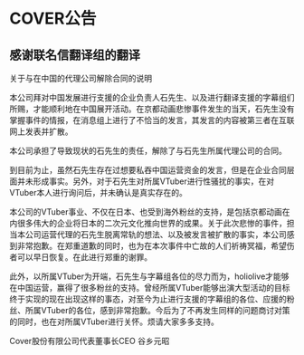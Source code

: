 # COVER公告
##  感谢联名信翻译组的翻译
关于与在中国的代理公司解除合同的说明

本公司拜对中国发展进行支援的企业负责人石先生、以及进行翻译支援的字幕组们所赐，才能顺利地在中国展开活动。在京都动画悲惨事件发生的当天，石先生没有掌握事件的情报，在消息组上进行了不恰当的发言，其发言的内容被第三者在互联网上发表并扩散。

本公司承担了导致现状的石先生的责任，解除了与石先生所属代理公司的合同。

到目前为止，虽然石先生存在过想要私吞中国运营资金的发言，但是在企业合同层面并未形成事实。另外，对于石先生对所属VTuber进行性骚扰的事实，在对VTuber本人进行询问后，并未确认是真实存在的。

本公司的VTuber事业、不仅在日本、也受到海外粉丝的支持，是包括京都动画在内很多伟大的企业将日本的二次元文化推向世界的成果。关于此次悲惨的事件，担当本公司运营代理的石先生脱离常轨的想法、以及被发言被扩散的事实，本公司感到非常抱歉。在郑重道歉的同时，也为在本次事件中亡故的人们祈祷冥福，希望伤者可以早日恢复。在此进行郑重的谢罪。

此外，以所属VTuber为开端，石先生与字幕组各位的尽力而为，holiolive才能够在中国运营，赢得了很多粉丝的支持。曾经所属VTuber能够出演大型活动的目标终于实现的现在出现这样的事态，对至今为止进行支援的字幕组的各位、应援的粉丝、所属VTuber的各位，感到非常抱歉。今后为了不再发生同样的问题商讨对策的同时，也在对所属VTuber进行关怀。烦请大家多多支持。

Cover股份有限公司代表董事长CEO 谷乡元昭
